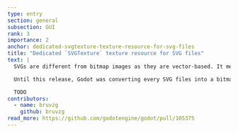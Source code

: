 ```yaml
---
type: entry
section: general
subsection: GUI
rank: 3
importance: 2
anchor: dedicated-svgtexture-texture-resource-for-svg-files
title: "Dedicated `SVGTexture` texture resource for SVG files"
text: |
  SVGs are different from bitmap images as they are vector-based. It means that no matter how much you zoom, the shapes will never break down into discrete pixels.

  Until this release, Godot was converting every SVG files into a bitmap-based image. It is now possible to load SVG file (even dynamically) properly with the new `SVGTexture` resource.

  TODO
contributors:
  - name: bruvzg
    github: bruvzg
read_more: https://github.com/godotengine/godot/pull/105375
---
```

